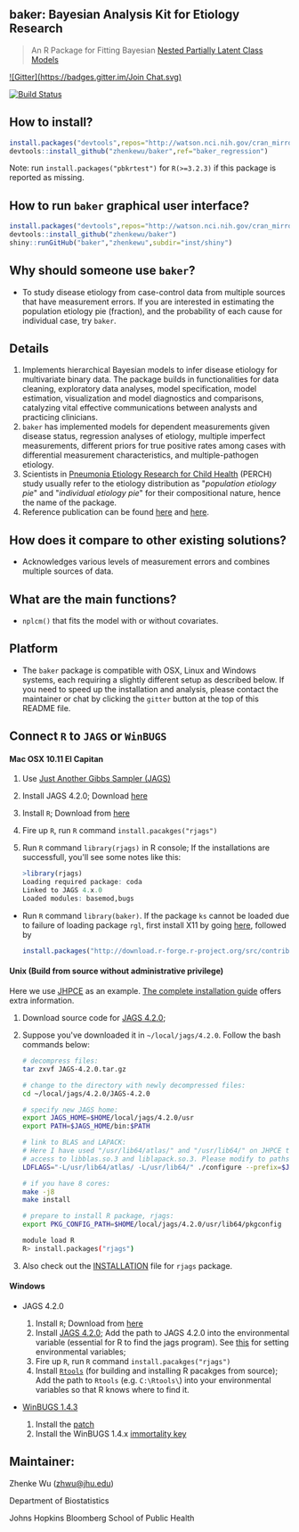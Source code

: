 **baker**: Bayesian Analysis Kit for Etiology Research
------
> An R Package for Fitting Bayesian [Nested Partially Latent Class Models](http://biostats.bepress.com/jhubiostat/paper276/) 

[![Gitter](https://badges.gitter.im/Join Chat.svg)](https://gitter.im/zhenkewu/baker?utm_source=badge&utm_medium=badge&utm_campaign=pr-badge&utm_content=badge)

[![Build Status](https://travis-ci.org/zhenkewu/baker.svg?branch=master)](https://travis-ci.org/zhenkewu/baker)

How to install?
--------------
```r
install.packages("devtools",repos="http://watson.nci.nih.gov/cran_mirror/")
devtools::install_github("zhenkewu/baker",ref="baker_regression")
```
Note: run `install.packages("pbkrtest")` for `R(>=3.2.3)` if this package is reported
as missing.

How to run `baker` graphical user interface?
--------------------------------
```r
install.packages("devtools",repos="http://watson.nci.nih.gov/cran_mirror/")
devtools::install_github("zhenkewu/baker")
shiny::runGitHub("baker","zhenkewu",subdir="inst/shiny")
```

Why should someone use `baker`?
-------------------------------------

- To study disease etiology from case-control data from multiple sources that have measurement errors. If you are interested in estimating the population etiology pie (fraction), and the probability of each cause for individual case, try `baker`.

Details
-------------------------------------

1. Implements hierarchical Bayesian models to infer disease etiology for multivariate binary data. The package builds in functionalities for data cleaning, exploratory data analyses, model specification, model estimation, visualization and model diagnostics and comparisons, catalyzing vital effective communications between analysts and practicing clinicians. 
2. `baker` has implemented models for dependent measurements given disease status, regression analyses of etiology, multiple imperfect measurements, different priors for true positive rates among cases with differential measurement characteristics, and multiple-pathogen etiology.
3. Scientists in [Pneumonia Etiology Research for Child Health](http://www.jhsph.edu/research/centers-and-institutes/ivac/projects/perch/) (PERCH) study usually refer to the etiology distribution as "*population etiology pie*" and "*individual etiology pie*" for their compositional nature, hence the name of the package.
4. Reference publication can be found [here](http://onlinelibrary.wiley.com/doi/10.1111/rssc.12101/abstract) and [here](http://biostats.bepress.com/jhubiostat/paper276/).

How does it compare to other existing solutions?
------------------------------------------------
- Acknowledges various levels of measurement errors and combines multiple sources
of data.

What are the main functions?
-----------------------------
- `nplcm()` that fits the model with or without covariates.

Platform
---------
- The `baker` package is compatible with OSX, Linux and Windows systems, each requiring a slightly different setup as described below. If you need to speed up the installation and analysis, please contact the 
maintainer or chat by clicking the `gitter` button at the top of this README file. 

Connect `R` to `JAGS` or `WinBUGS`
----------------------------------
#### Mac OSX 10.11 El Capitan

1. Use [Just Another Gibbs Sampler (JAGS)](http://mcmc-jags.sourceforge.net/)
2. Install JAGS 4.2.0; Download [here](https://sourceforge.net/projects/mcmc-jags/files/JAGS/4.x/Mac%20OS%20X/)
3. Install `R`; Download from [here](https://cran.r-project.org/)
4. Fire up `R`, run `R` command `install.pacakges("rjags")`
5. Run `R` command `library(rjags)` in R console; If the installations are successfull, you'll see some notes like this:

    ```r
    >library(rjags)
    Loading required package: coda
    Linked to JAGS 4.x.0
    Loaded modules: basemod,bugs
    ```

- Run `R` command `library(baker)`. If the package `ks` cannot be loaded due to failure of loading package `rgl`, first install X11 by going [here](http://xquartz.macosforge.org/trac/wiki/X112.7.7), followed by
    ```r
    install.packages("http://download.r-forge.r-project.org/src/contrib/rgl_0.95.1200.tar.gz",repo=NULL,type="source")
    ```

#### Unix (Build from source without administrative privilege)

Here we use [JHPCE](https://jhpce.jhu.edu/) as an example. [The complete installation guide](https://sourceforge.net/projects/mcmc-jags/files/Manuals/4.x/) offers 
extra information. 

1. Download source code for [JAGS 4.2.0](https://sourceforge.net/projects/mcmc-jags/files/JAGS/4.x/Source/JAGS-4.2.0.tar.gz/download);

2. Suppose you've downloaded it in `~/local/jags/4.2.0`. Follow the bash commands below:

    ``` bash
    # decompress files:
    tar zxvf JAGS-4.2.0.tar.gz
    
    # change to the directory with newly decompressed files:
    cd ~/local/jags/4.2.0/JAGS-4.2.0
    
    # specify new JAGS home:
    export JAGS_HOME=$HOME/local/jags/4.2.0/usr
    export PATH=$JAGS_HOME/bin:$PATH
    
    # link to BLAS and LAPACK:
    # Here I have used "/usr/lib64/atlas/" and "/usr/lib64/" on JHPCE that give me
    # access to libblas.so.3 and liblapack.so.3. Please modify to paths on your system.
    LDFLAGS="-L/usr/lib64/atlas/ -L/usr/lib64/" ./configure --prefix=$JAGS_HOME --libdir=$JAGS_HOME/lib64 
    
    # if you have 8 cores:
    make -j8
    make install
    
    # prepare to install R package, rjags:
    export PKG_CONFIG_PATH=$HOME/local/jags/4.2.0/usr/lib64/pkgconfig 
    
    module load R
    R> install.packages("rjags")
    ```
    
3. Also check out the [INSTALLATION](https://cran.r-project.org/web/packages/rjags/INSTALL) file for `rjags` package.


#### Windows 

- JAGS 4.2.0
    1. Install `R`; Download from [here](https://cran.r-project.org/)
    2. Install [JAGS 4.2.0](https://sourceforge.net/projects/mcmc-jags/files/JAGS/4.x/Windows/); Add the path to JAGS 4.2.0 into the environmental variable (essential for R to find the jags program). See [this](http://superuser.com/questions/949560/how-do-i-set-system-environment-variables-in-windows-10) for setting environmental variables;
    3. Fire up `R`, run `R` command `install.pacakges("rjags")`
    4. Install [`Rtools`](https://cran.r-project.org/bin/windows/Rtools/) (for building and installing R pacakges from source); Add the path to `Rtools` (e.g. `C:\Rtools\`) into your environmental variables so that R knows where to find it. 

- [WinBUGS 1.4.3](http://www.mrc-bsu.cam.ac.uk/software/bugs/the-bugs-project-winbugs/)
    1. Install the [patch](http://www.mrc-bsu.cam.ac.uk/software/bugs/the-bugs-project-winbugs/the-bugs-project-winbugs-patches/)
    2. Install the WinBUGS 1.4.x [immortality key](http://www.mrc-bsu.cam.ac.uk/software/bugs/the-bugs-project-winbugs/)

Maintainer:
--------------------------

Zhenke Wu (zhwu@jhu.edu)

Department of Biostatistics

Johns Hopkins Bloomberg School of Public Health
